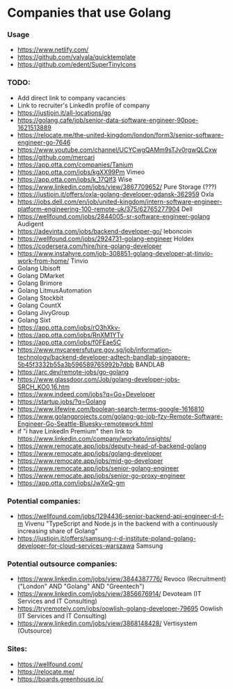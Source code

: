 # Companies that use Golang

### Usage
- https://www.netlify.com/
- https://github.com/valyala/quicktemplate
- https://github.com/edent/SuperTinyIcons

### TODO:
- Add direct link to company vacancies
- Link to recruiter's LinkedIn profile of company
- https://justjoin.it/all-locations/go
- https://golang.cafe/job/senior-data-software-engineer-90poe-1621513889
- https://relocate.me/the-united-kingdom/london/form3/senior-software-engineer-go-7646
- https://www.youtube.com/channel/UCYCwgQAMm9sTJv0rgwQLCxw
- https://github.com/mercari
- https://app.otta.com/companies/Tanium
- https://app.otta.com/jobs/kgXX99Pm Vimeo
- https://app.otta.com/jobs/k_17Qlf3 Wise
- https://www.linkedin.com/jobs/view/3867709652/ Pure Storage (???)
- https://justjoin.it/offers/oxla-golang-developer-gdansk-362959 Oxla
- https://jobs.dell.com/en/job/united-kingdom/intern-software-engineer-platform-engineering-100-remote-uk/375/62765277904 Dell
- https://wellfound.com/jobs/2844005-sr-software-engineer-golang Audigent
- https://adevinta.com/jobs/backend-developer-go/ leboncoin
- https://wellfound.com/jobs/2924731-golang-engineer Holdex
- https://codersera.com/hire/hire-golang-developer
- https://www.instahyre.com/job-308851-golang-developer-at-tinvio-work-from-home/ Tinvio
- Golang Ubisoft
- Golang DMarket
- Golang Brimore
- Golang LitmusAutomation
- Golang Stockbit
- Golang CountX
- Golang JivyGroup
- Golang Sixt
- https://app.otta.com/jobs/rO3hXkv-
- https://app.otta.com/jobs/RnXM1YTv
- https://app.otta.com/jobs/f0FEae5C
- https://www.mycareersfuture.gov.sg/job/information-technology/backend-developer-adtech-bandlab-singapore-5b45f3332b55a3b596589765992b7dbb BANDLAB
- https://arc.dev/remote-jobs/go-golang
- https://www.glassdoor.com/Job/golang-developer-jobs-SRCH_KO0,16.htm
- https://www.indeed.com/jobs?q=Go+Developer
- https://startup.jobs/?q=Golang
- https://www.lifewire.com/boolean-search-terms-google-1616810
- https://www.golangprojects.com/golang-go-job-fzy-Remote-Software-Engineer-Go-Seattle-Bluesky-remotework.html
- if "i have LinkedIn Premium" then link to https://www.linkedin.com/company/workato/insights/
- https://www.remocate.app/jobs/deputy-head-of-backend-golang
- https://www.remocate.app/jobs/golang-developer
- https://www.remocate.app/jobs/mid-go-developer
- https://www.remocate.app/jobs/senior-golang-engineer
- https://www.remocate.app/jobs/senior-go-proxy-engineer
- https://app.otta.com/jobs/JwXeQ-gm

### Potential companies:
- https://wellfound.com/jobs/1294436-senior-backend-api-engineer-d-f-m Vivenu "TypeScript and Node.js in the backend with a continuously increasing share of Golang"
- https://justjoin.it/offers/samsung-r-d-institute-poland-golang-developer-for-cloud-services-warszawa Samsung

### Potential outsource companies:
- https://www.linkedin.com/jobs/view/3844387776/ Revoco (Recruitment) ("London" AND "Golang" AND "Greentech")
- https://www.linkedin.com/jobs/view/3856676914/ Devoteam (IT Services and IT Consulting)
- https://tryremotely.com/jobs/oowlish-golang-developer-79695 Oowlish (IT Services and IT Consulting)
- https://www.linkedin.com/jobs/view/3868148428/ Vertisystem (Outsource)

### Sites:
- https://wellfound.com/
- https://relocate.me/
- https://boards.greenhouse.io/
